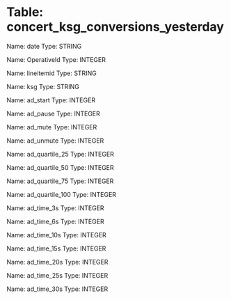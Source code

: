 Table: concert_ksg_conversions_yesterday
========================================

Name: date
Type: STRING

Name: OperativeId
Type: INTEGER

Name: lineitemid
Type: STRING

Name: ksg
Type: STRING

Name: ad_start
Type: INTEGER

Name: ad_pause
Type: INTEGER

Name: ad_mute
Type: INTEGER

Name: ad_unmute
Type: INTEGER

Name: ad_quartile_25
Type: INTEGER

Name: ad_quartile_50
Type: INTEGER

Name: ad_quartile_75
Type: INTEGER

Name: ad_quartile_100
Type: INTEGER

Name: ad_time_3s
Type: INTEGER

Name: ad_time_6s
Type: INTEGER

Name: ad_time_10s
Type: INTEGER

Name: ad_time_15s
Type: INTEGER

Name: ad_time_20s
Type: INTEGER

Name: ad_time_25s
Type: INTEGER

Name: ad_time_30s
Type: INTEGER

